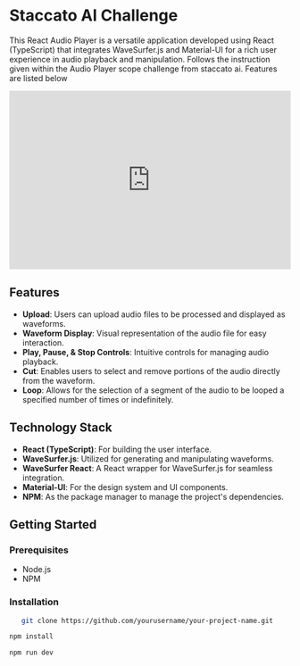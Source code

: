 # Staccato AI Challenge

This React Audio Player is a versatile application developed using React (TypeScript) that integrates WaveSurfer.js and Material-UI for a rich user experience in audio playback and manipulation. Follows the instruction given within the Audio Player scope challenge from staccato ai. Features are listed below

<div style="position: relative; padding-bottom: 63.49206349206349%; height: 0;"><iframe src="https://www.loom.com/embed/08b2bdf3096246358dd33d986dfccd0a?sid=72d939ce-df7b-4357-8186-f5fe5306631d" frameborder="0" webkitallowfullscreen mozallowfullscreen allowfullscreen style="position: absolute; top: 0; left: 0; width: 100%; height: 100%;"></iframe></div>

## Features
- **Upload**: Users can upload audio files to be processed and displayed as waveforms.
- **Waveform Display**: Visual representation of the audio file for easy interaction.
- **Play, Pause, & Stop Controls**: Intuitive controls for managing audio playback.
- **Cut**: Enables users to select and remove portions of the audio directly from the waveform.
- **Loop**: Allows for the selection of a segment of the audio to be looped a specified number of times or indefinitely.

## Technology Stack
- **React (TypeScript)**: For building the user interface.
- **WaveSurfer.js**: Utilized for generating and manipulating waveforms.
- **WaveSurfer React**: A React wrapper for WaveSurfer.js for seamless integration.
- **Material-UI**: For the design system and UI components.
- **NPM**: As the package manager to manage the project's dependencies.

## Getting Started


### Prerequisites

- Node.js
- NPM

### Installation

```sh
   git clone https://github.com/yourusername/your-project-name.git
```

```sh
npm install
```

```sh
npm run dev
```

